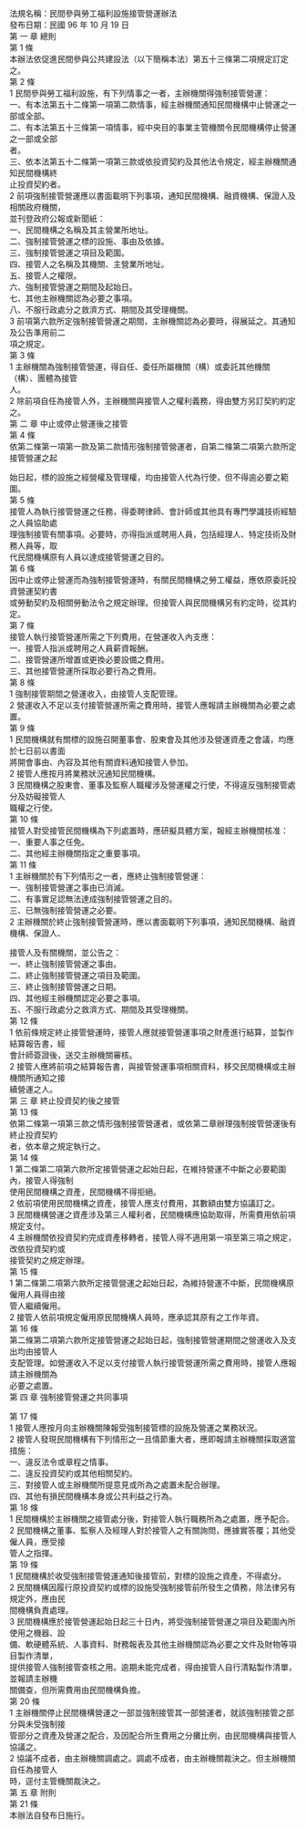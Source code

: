 法規名稱：民間參與勞工福利設施接管營運辦法  
發布日期：民國 96 年 10 月 19 日  
第 一 章 總則  
第 1 條  
本辦法依促進民間參與公共建設法（以下簡稱本法）第五十三條第二項規定訂定之。  
第 2 條  
1 民間參與勞工福利設施，有下列情事之一者，主辦機關得強制接管營運：  
一、有本法第五十二條第一項第二款情事，經主辦機關通知民間機構中止營運之一部或全部。  
二、有本法第五十三條第一項情事，經中央目的事業主管機關令民間機構停止營運之一部或全部  
者。  
三、依本法第五十二條第一項第三款或依投資契約及其他法令規定，經主辦機關通知民間機構終  
止投資契約者。  
2 前項強制接管營運應以書面載明下列事項，通知民間機構、融資機構、保證人及相關政府機關，  
並刊登政府公報或新聞紙：  
一、民間機構之名稱及其主營業所地址。  
二、強制接管營運之標的設施、事由及依據。  
三、強制接管營運之項目及範圍。  
四、接管人之名稱及其機關、主營業所地址。  
五、接管人之權限。  
六、強制接管營運之期間及起始日。  
七、其他主辦機關認為必要之事項。  
八、不服行政處分之救濟方式、期間及其受理機關。  
3 前項第六款所定強制接管營運之期間，主辦機關認為必要時，得展延之。其通知及公告準用前二  
項之規定。  
第 3 條  
1 主辦機關為強制接管營運，得自任、委任所屬機關（構）或委託其他機關（構）、團體為接管  
人。  
2 除前項自任為接管人外，主辦機關與接管人之權利義務，得由雙方另訂契約約定之。  
第 二 章 中止或停止營運後之接管  
第 4 條  
依第二條第一項第一款及第二款情形強制接管營運者，自第二條第二項第六款所定接管營運之起  


始日起，標的設施之經營權及管理權，均由接管人代為行使，但不得逾必要之範圍。  
第 5 條  
接管人為執行接管營運之任務，得委聘律師、會計師或其他具有專門學識技術經驗之人員協助處  
理強制接管有關事項。必要時，亦得指派或聘用人員，包括經理人、特定技術及財務人員等，取  
代民間機構原有人員以達成接管營運之目的。  
第 6 條  
因中止或停止營運而為強制接管營運時，有關民間機構之勞工權益，應依原委託投資營運契約書  
或勞動契約及相關勞動法令之規定辦理。但接管人與民間機構另有約定時，從其約定。  
第 7 條  
接管人執行接管營運所需之下列費用，在營運收入內支應：  
一、接管人指派或聘用之人員薪資報酬。  
二、接管營運所增置或更換必要設備之費用。  
三、其他接管營運所採取必要行為之費用。  
第 8 條  
1 強制接管期間之營運收入，由接管人支配管理。  
2 營運收入不足以支付接管營運所需之費用時，接管人應報請主辦機關為必要之處置。  
第 9 條  
1 民間機構就有關標的設施召開董事會、股東會及其他涉及營運資產之會議，均應於七日前以書面  
將開會事由、內容及其他有關資料通知接管人參加。  
2 接管人應按月將業務狀況通知民間機構。  
3 民間機構之股東會、董事及監察人職權涉及營運權之行使，不得違反強制接管處分及妨礙接管人  
職權之行使。  
第 10 條  
接管人對受接管民間機構為下列處置時，應研擬具體方案，報經主辦機關核准：  
一、重要人事之任免。  
二、其他經主辦機關指定之重要事項。  
第 11 條  
1 主辦機關於有下列情形之一者，應終止強制接管營運：  
一、強制接管營運之事由已消滅。  
二、有事實足認無法達成強制接管營運之目的。  
三、已無強制接管營運之必要。  
2 主辦機關於終止強制接管營運時，應以書面載明下列事項，通知民間機構、融資機構、保證人、  


接管人及有關機關，並公告之：  
一、終止強制接管營運之事由。  
二、終止強制接管營運之項目及範圍。  
三、終止強制接管營運之日期。  
四、其他經主辦機關認定必要之事項。  
五、不服行政處分之救濟方式、期間及其受理機關。  
第 12 條  
1 依前條規定終止接管營運時，接管人應就接管營運事項之財產進行結算，並製作結算報告書，經  
會計師簽證後，送交主辦機關審核。  
2 接管人應將前項之結算報告書，與接管營運事項相關資料，移交民間機構或主辦機關所通知之接  
續營運之人。  
第 三 章 終止投資契約後之接管  
第 13 條  
依第二條第一項第三款之情形強制接管營運者，或依第二章辦理強制接管營運後有終止投資契約  
者，依本章之規定執行之。  
第 14 條  
1 第二條第二項第六款所定接管營運之起始日起，在維持營運不中斷之必要範圍內，接管人得強制  
使用民間機構之資產，民間機構不得拒絕。  
2 依前項使用民間機構之資產，接管人應支付費用，其數額由雙方協議訂之。  
3 民間機構營運之資產涉及第三人權利者，民間機構應協助取得，所需費用依前項規定支付。  
4 主辦機關依投資契約完成資產移轉者，接管人得不適用第一項至第三項之規定，改依投資契約或  
接管契約之規定辦理。  
第 15 條  
1 第二條第二項第六款所定接管營運之起始日起，為維持營運不中斷，民間機構原僱用人員得由接  
管人繼續僱用。  
2 接管人依前項規定僱用原民間機構人員時，應承認其原有之工作年資。  
第 16 條  
第二條第二項第六款所定接管營運之起始日起，強制接管營運期間之營運收入及支出均由接管人  
支配管理。如營運收入不足以支付接管人執行接管營運所需之費用時，接管人應報請主辦機關為  
必要之處置。  
第 四 章 強制接管營運之共同事項  


第 17 條  
1 接管人應按月向主辦機關陳報受強制接管標的設施及營運之業務狀況。  
2 接管人發現民間機構有下列情形之一且情節重大者，應即報請主辦機關採取適當措施：  
一、違反法令或章程之情事。  
二、違反投資契約或其他相關契約。  
三、對接管人或主辦機關所提意見或所為之處置未配合辦理。  
四、其他有損民間機構本身或公共利益之行為。  
第 18 條  
1 民間機構於主辦機關之接管處分後，對接管人執行職務所為之處置，應予配合。  
2 民間機構之董事、監察人及經理人對於接管人之有關詢問，應據實答覆；其他受僱人員，應受接  
管人之指揮。  
第 19 條  
1 民間機構於收受強制接管營運通知後接管前，對標的設施之資產，不得處分。  
2 民間機構因履行原投資契約或標的設施受強制接管前所發生之債務，除法律另有規定外，應由民  
間機構負責處理。  
3 民間機構應於接管營運起始日起三十日內，將受強制接管營運之項目及範圍內所使用之機器、設  
備、軟硬體系統、人事資料、財務報表及其他主辦機關認為必要之文件及財物等項目製作清單，  
提供接管人強制接管查核之用。逾期未能完成者，得由接管人自行清點製作清單，並報請主辦機  
關備查，但所需費用由民間機構負擔。  
第 20 條  
1 主辦機關停止民間機構營運之一部並強制接管其一部營運者，就該強制接管之部分與未受強制接  
管部分之資產及營運之配合，及因配合所生費用之分攤比例，由民間機構與接管人協議之。  
2 協議不成者，由主辦機關調處之。調處不成者，由主辦機關裁決之。但主辦機關自任為接管人  
時，逕付主管機關裁決之。  
第 五 章 附則  
第 21 條  
本辦法自發布日施行。  


